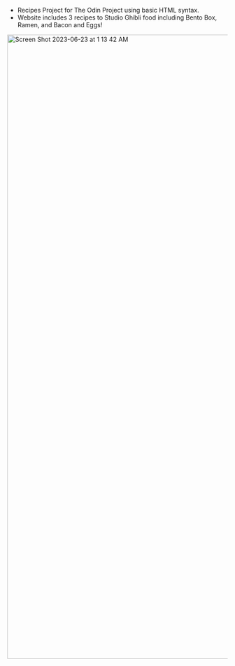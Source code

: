 - Recipes Project for The Odin Project using basic HTML syntax.
- Website includes 3 recipes to Studio Ghibli food including Bento Box, Ramen, and Bacon and Eggs!

<img width="1429" alt="Screen Shot 2023-06-23 at 1 13 42 AM" src="https://github.com/klastra/odin-recipes/assets/50692002/ecb4d5aa-b9de-4b36-bcb2-98c84ee7d810">
